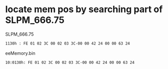 # locate mem pos by searching part of SLPM_666.75

SLPM_666.75

```txt
1130h : FE 01 02 3C 00 02 03 3C-00 00 42 24 00 00 63 24
```

eeMemory.bin

```txt
10:0130h: FE 01 02 3C 00 02 03 3C-00 00 42 24 00 00 63 24
```
